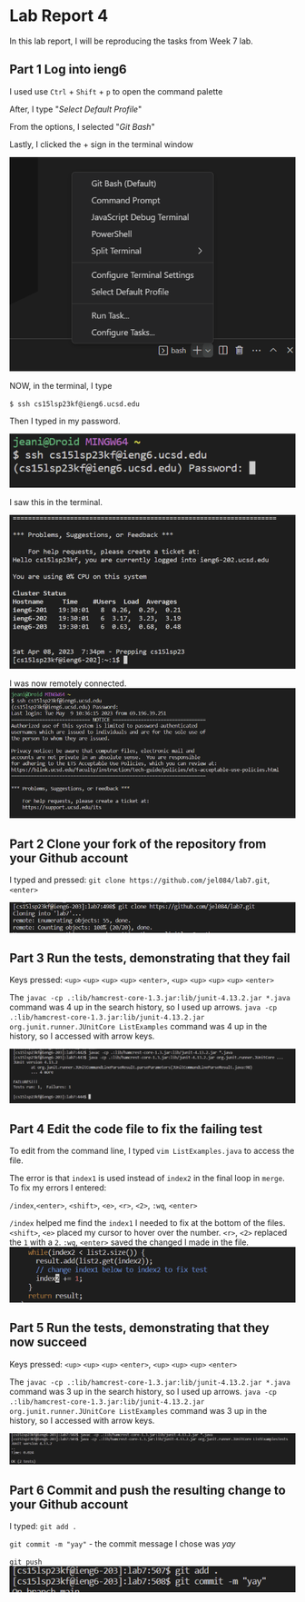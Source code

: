 # **Lab Report 4**
In this lab report, I will be reproducing the tasks from Week 7 lab.

## **Part 1** Log into ieng6
I used use `Ctrl` + `Shift` + `p` to open the command palette

After, I type "*Select Default Profile*"

From the options, I selected "*Git Bash*"

Lastly, I clicked the + sign in the terminal window

![Image](bash.png)

NOW, in the terminal, I type 

`$ ssh cs15lsp23kf@ieng6.ucsd.edu`

Then I typed in my password.

![Image](password.png)

I saw this in the terminal. 

![Image](yay.png)

I was now remotely connected.
![Image](loging.png)

## **Part 2** Clone your fork of the repository from your Github account
I typed and pressed: `git clone https://github.com/jel084/lab7.git`,`<enter>`
  
![Image](clone.png)
## **Part 3** Run the tests, demonstrating that they fail
Keys pressed: `<up>` `<up>` `<up>` `<up>` `<enter>`, `<up>` `<up>` `<up>` `<up>` `<enter>` 
  
The `javac -cp .:lib/hamcrest-core-1.3.jar:lib/junit-4.13.2.jar *.java` command was 4 up in the search history, so I used up arrows. `java -cp .:lib/hamcrest-core-1.3.jar:lib/junit-4.13.2.jar org.junit.runner.JUnitCore ListExamples` command was 4 up in the history, so I accessed with arrow keys.

![Image](testing.png)
## **Part 4** Edit the code file to fix the failing test
To edit from the command line, I typed `vim ListExamples.java` to access the file.

The error is that `index1` is used instead of `index2` in the final loop in `merge`. To fix my errors I entered:

`/index`,`<enter>`, `<shift>`, `<e>`, `<r>`, `<2>`, `:wq`, `<enter>`

`/index` helped me find the `index1` I needed to fix at the bottom of the files. `<shift>`, `<e>` placed my cursor to hover over the number. `<r>`, `<2>` replaced the `1` with a `2`. `:wq`, `<enter>` saved the changed I made in the file.
![Image](fixed.png)

## **Part 5** Run the tests, demonstrating that they now succeed
Keys pressed: `<up>` `<up>` `<up>` `<enter>`, `<up>` `<up>` `<up>` `<enter>` 
  
The `javac -cp .:lib/hamcrest-core-1.3.jar:lib/junit-4.13.2.jar *.java` command was 3 up in the search history, so I used up arrows. `java -cp .:lib/hamcrest-core-1.3.jar:lib/junit-4.13.2.jar org.junit.runner.JUnitCore ListExamples` command was 3 up in the history, so I accessed with arrow keys.

![Image](passing.png)
## **Part 6** Commit and push the resulting change to your Github account
I typed:
`git add .`

`git commit -m "yay"` - the commit message I chose was *yay*

`git push`
![Image](bruh.png)

